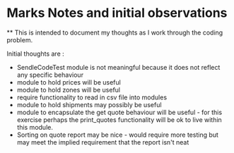 # Marks Notes and initial observations

** This is intended to document my thoughts as I work through the coding problem.

Initial thoughts are :
 * SendleCodeTest module is not meaningful because it does not reflect any specific behaviour
 * module to hold prices will be useful
 * module to hold zones will be useful
 * require functionality to read in csv file into modules
 * module to hold shipments may possibly be useful
 * module to encapsulate the get quote behaviour will be useful - for this exercise perhaps the print_quotes functionality will be ok to live within this module.
 * Sorting on quote report may be nice - would require more testing but may meet the implied requirement that the report isn't neat
 
